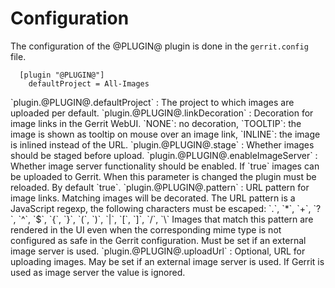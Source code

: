 Configuration
=============

The configuration of the @PLUGIN@ plugin is done in the `gerrit.config`
file.

```
  [plugin "@PLUGIN@"]
    defaultProject = All-Images
```

<a id="default-project">
`plugin.@PLUGIN@.defaultProject`
:	The project to which images are uploaded per default.

<a id="link-decoration">
`plugin.@PLUGIN@.linkDecoration`
:	Decoration for image links in the Gerrit WebUI.
    `NONE`: no decoration, `TOOLTIP`: the image is shown as tooltip on
    mouse over an image link, `INLINE`: the image is inlined instead of
    the URL.

<a id="stage">
`plugin.@PLUGIN@.stage`
:	Whether images should be staged before upload.

<a id="enable-image-server">
`plugin.@PLUGIN@.enableImageServer`
:	Whether image server functionality should be enabled.
    If `true` images can be uploaded to Gerrit.
    When this parameter is changed the plugin must be reloaded.
    By default `true`.

<a id="pattern">
`plugin.@PLUGIN@.pattern`
:	URL pattern for image links. Matching images will be decorated.
    The URL pattern is a JavaScript regexp, the following characters
    must be escaped: `.`, `*`, `+`, `?`, `^`, `$`, `{`, `}`, `(`,
    `)`, `|`, `[`, `]`, `/`, `\`
    Images that match this pattern are rendered in the UI even when the
    corresponding mime type is not configured as safe in the Gerrit
    configuration.
    Must be set if an external image server is used.

<a id="upload-url">
`plugin.@PLUGIN@.uploadUrl`
:	Optional, URL for uploading images.
    May be set if an external image server is used.
    If Gerrit is used as image server the value is ignored.
